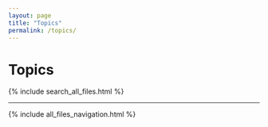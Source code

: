 ```yaml
---
layout: page
title: "Topics"
permalink: /topics/
---
```


# Topics

{% include search_all_files.html %}

---

{% include all_files_navigation.html %}
